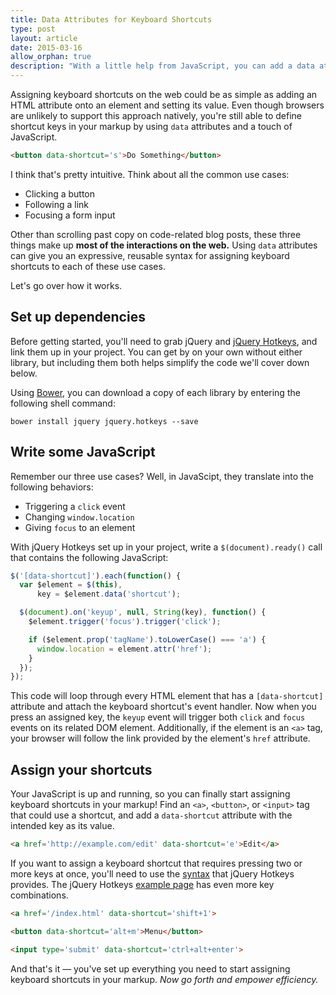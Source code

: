 ```yaml
---
title: Data Attributes for Keyboard Shortcuts
type: post
layout: article
date: 2015-03-16
allow_orphan: true
description: "With a little help from JavaScript, you can add a data attribute to any HTML element to instantly assign a shortcut key."
---
```


Assigning keyboard shortcuts on the web could be as simple as adding an HTML attribute onto an element and setting its value. Even though browsers are unlikely to support this approach natively, you're still able to define shortcut keys in your markup by using `data` attributes and a touch of JavaScript.

```html
<button data-shortcut='s'>Do Something</button>
```

I think that's pretty intuitive. Think about all the common use cases:

- Clicking a button
- Following a link
- Focusing a form input

Other than scrolling past copy on code-related blog posts, these three things make up **most of the interactions on the web.** Using `data` attributes can give you an expressive, reusable syntax for assigning keyboard shortcuts to each of these use cases.

Let's go over how it works.

Set up dependencies
-------------------

Before getting started, you'll need to grab jQuery and [jQuery Hotkeys][jquery-hotkeys], and link them up in your project. You can get by on your own without either library, but including them both helps simplify the code we'll cover down below.

Using [Bower][bower], you can download a copy of each library by entering the following shell command:

```shell
bower install jquery jquery.hotkeys --save
```

Write some JavaScript
---------------------

Remember our three use cases? Well, in JavaScipt, they translate into the following behaviors:

- Triggering a `click` event
- Changing `window.location`
- Giving `focus` to an element

With jQuery Hotkeys set up in your project, write a `$(document).ready()` call that contains the following JavaScript:

```javascript
$('[data-shortcut]').each(function() {
  var $element = $(this),
      key = $element.data('shortcut');

  $(document).on('keyup', null, String(key), function() {
    $element.trigger('focus').trigger('click');

    if ($element.prop('tagName').toLowerCase() === 'a') {
      window.location = element.attr('href');
    }
  });
});
```

This code will loop through every HTML element that has a `[data-shortcut]` attribute and attach the keyboard shortcut's event handler. Now when you press an assigned key, the `keyup` event will trigger both `click` and `focus` events on its related DOM element. Additionally, if the element is an `<a>` tag, your browser will follow the link provided by the element's `href` attribute.

Assign your shortcuts
---------------------

Your JavaScript is up and running, so you can finally start assigning keyboard shortcuts in your markup! Find an `<a>`, `<button>`, or `<input>` tag that could use a shortcut, and add a `data-shortcut` attribute with the intended key as its value.

```html
<a href='http://example.com/edit' data-shortcut='e'>Edit</a>
```

If you want to assign a keyboard shortcut that requires pressing two or more keys at once, you'll need to use the [syntax][jquery-hotkeys-notes] that jQuery Hotkeys provides. The jQuery Hotkeys [example page][jquery-hotkeys-example] has even more key combinations.

```html
<a href='/index.html' data-shortcut='shift+1'>

<button data-shortcut='alt+m'>Menu</button>

<input type='submit' data-shortcut='ctrl+alt+enter'>
```

And that's it &mdash; you've set up everything you need to start assigning keyboard shortcuts in your markup. _Now go forth and empower efficiency._


[bower]: http://bower.io/
[jquery-hotkeys]: https://github.com/jeresig/jquery.hotkeys
[jquery-hotkeys-notes]: https://github.com/jeresig/jquery.hotkeys#notes
[jquery-hotkeys-example]: https://rawgit.com/jeresig/jquery.hotkeys/master/test-static-01.html
